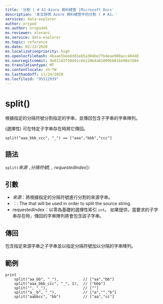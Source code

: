 ```yaml
---
title: '分割 ( # A1-Azure 資料總管 |Microsoft Docs'
description: '本文說明 Azure 資料總管中的分割 ( # A1。'
services: data-explorer
author: orspod
ms.author: orspodek
ms.reviewer: alexans
ms.service: data-explorer
ms.topic: reference
ms.date: 02/13/2020
ms.localizationpriority: high
ms.openlocfilehash: 4baae5bee8dd1e85a304be7fb4eae988acc404d8
ms.sourcegitcommit: 4e811d2f50d41c6e220b4ab1009bb81be08e7d84
ms.translationtype: MT
ms.contentlocale: zh-TW
ms.lasthandoff: 11/24/2020
ms.locfileid: "95512939"
---
```

# <a name="split"></a>split()

根據指定的分隔符號分割指定的字串，並傳回包含子字串的字串陣列。

(選擇性) 可在特定子字串存在時將它傳回。

```kusto
split("aaa_bbb_ccc", "_") == ["aaa","bbb","ccc"]
```

## <a name="syntax"></a>語法

`split(`*來源* `,`*分隔符號*[ `,` *requestedIndex*]`)`

## <a name="arguments"></a>引數

* *來源*：將根據指定的分隔符號進行分割的來源字串。
* ︰: The  that will be used in order to split the source string.
* requestedIndex︰以零為基礎的選擇性索引 `int`。 如果提供，當要求的子字串存在時，傳回的字串陣列將會包含該子字串。 

## <a name="returns"></a>傳回

包含指定來源字串之子字串並以指定分隔符號加以分隔的字串陣列。

## <a name="examples"></a>範例

```kusto
print
    split("aa_bb", "_"),           // ["aa","bb"]
    split("aaa_bbb_ccc", "_", 1),  // ["bbb"]
    split("", "_"),                // [""]
    split("a__b", "_"),            // ["a","","b"]
    split("aabbcc", "bb")          // ["aa","cc"]
```